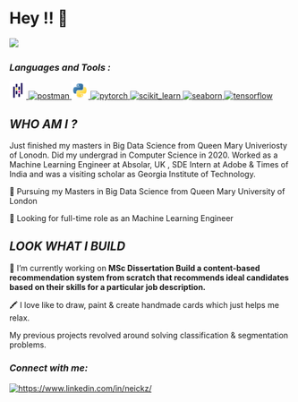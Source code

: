  # Hey !! 👋
 
<img src="https://user-images.githubusercontent.com/60430260/143273510-db1d91dd-9796-429d-9cf9-b27973f58dbf.gif" width= "750">

 
 <h3 align="left"> <i> Languages and Tools : </i> </h4>
<p align="left"> <a href="https://pandas.pydata.org/" target="_blank" rel="noreferrer"> <img src="https://raw.githubusercontent.com/devicons/devicon/2ae2a900d2f041da66e950e4d48052658d850630/icons/pandas/pandas-original.svg" alt="pandas" width="30" height="30"/> </a> <a href="https://postman.com" target="_blank" rel="noreferrer"> <img src="https://www.vectorlogo.zone/logos/getpostman/getpostman-icon.svg" alt="postman" width="30" height="30"/> </a> <a href="https://www.python.org" target="_blank" rel="noreferrer"> <img src="https://raw.githubusercontent.com/devicons/devicon/master/icons/python/python-original.svg" alt="python" width="30" height="30"/> </a> <a href="https://pytorch.org/" target="_blank" rel="noreferrer"> <img src="https://www.vectorlogo.zone/logos/pytorch/pytorch-icon.svg" alt="pytorch" width="30" height="30"/> </a> <a href="https://scikit-learn.org/" target="_blank" rel="noreferrer"> <img src="https://upload.wikimedia.org/wikipedia/commons/0/05/Scikit_learn_logo_small.svg" alt="scikit_learn" width="30" height="30"/> </a> <a href="https://seaborn.pydata.org/" target="_blank" rel="noreferrer"> <img src="https://seaborn.pydata.org/_images/logo-mark-lightbg.svg" alt="seaborn" width="30" height="30"/> </a> <a href="https://www.tensorflow.org" target="_blank" rel="noreferrer"> <img src="https://www.vectorlogo.zone/logos/tensorflow/tensorflow-icon.svg" alt="tensorflow" width="30" height="30"/> </a> </p>

## *WHO AM I ?*
Just finished my masters in Big Data Science from Queen Mary Univeriosty of Lonodn. 
Did my undergrad in Computer Science in 2020. 
Worked as a Machine Learning Engineer at Absolar, UK , SDE Intern at Adobe & Times of India and was a visiting scholar as Georgia Institute of Technology. 

💫 Pursuing my Masters in Big Data Science from Queen Mary University of London

💫 Looking for full-time role as an Machine Learning Engineer

## *LOOK WHAT I BUILD*


 
 🔭 I’m currently working on **MSc Dissertation Build a content-based recommendation system from scratch that recommends ideal candidates based on their skills for a particular job description.** 
 
 🖍 I love like to draw, paint & create handmade cards which just helps me relax. 

My previous projects revolved around solving classification & segmentation problems. 



<h3 align="left"> <i> Connect with me: </i> </h3>
<p align="left">
<a href="https://linkedin.com/in/https://www.linkedin.com/in/neickz/" target="blank"><img align="center" src="https://raw.githubusercontent.com/rahuldkjain/github-profile-readme-generator/master/src/images/icons/Social/linked-in-alt.svg" alt="https://www.linkedin.com/in/neickz/" height="30" width="40" /></a>



<!---
neishka998/neishka998 is a ✨ special ✨ repository because its `README.md` (this file) appears on your GitHub profile.
You can click the Preview link to take a look at your changes.
--->
